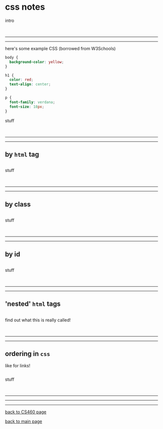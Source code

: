 # css notes    
intro

<br>

---
---
here's some example CSS (borrowed from W3Schools)  
```css
body {
  background-color: yellow;
}

h1 {
  color: red;
  text-align: center;
}

p {
  font-family: verdana;
  font-size: 18px;
}
```
stuff  

<br>

---
---
## by `html` tag  
```css

```
stuff

<br>

---
---
## by class  
```css

```
stuff

<br>

---
---
## by id  
```css

```
stuff

<br>

---
---
## 'nested' `html` tags  
```css

```
find out what this is really called!

<br>

---
---
## ordering in `css`  
like for links!  
```css

```
stuff

<br>

---
---
---
[back to CS460 page](https://Stormy9.github.io/CS460#css/ "CS460 main page")   

[back to main page](https://Stormy9.github.io/ "main page")   
